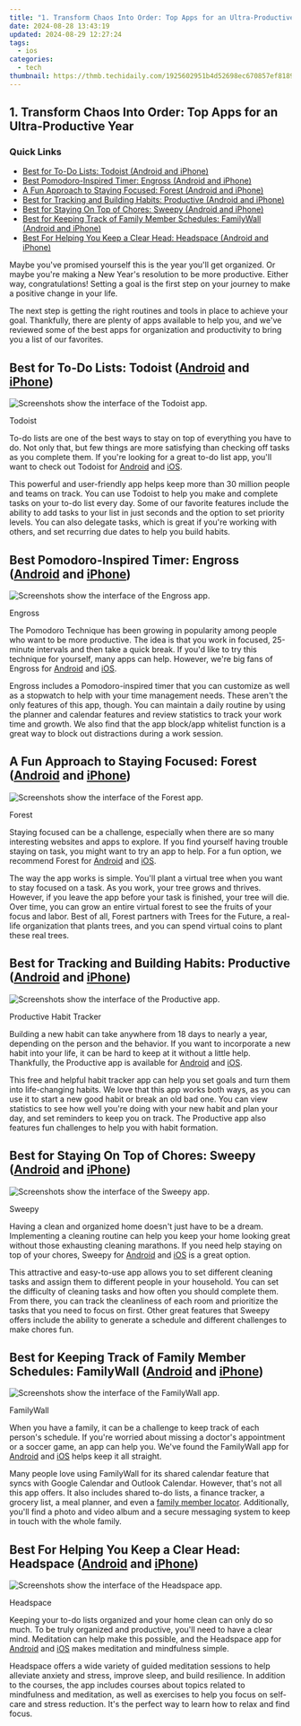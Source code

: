 ```yaml
---
title: "1. Transform Chaos Into Order: Top Apps for an Ultra-Productive Year"
date: 2024-08-28 13:43:19
updated: 2024-08-29 12:27:24
tags:
  - ios
categories:
  - tech
thumbnail: https://thmb.techidaily.com/1925602951b4d52698ec670857ef818988d6fc983d6278e2dead21b251870b2b.jpg
---
```


## 1. Transform Chaos Into Order: Top Apps for an Ultra-Productive Year

### Quick Links

* [Best for To-Do Lists: Todoist (Android and iPhone)](https://www.howtogeek.com/138666/have-your-most-organized-and-productive-year-with-these-apps/#best-for-to-do-lists-todoist-android-and-iphone)
* [Best Pomodoro-Inspired Timer: Engross (Android and iPhone)](https://www.howtogeek.com/138666/have-your-most-organized-and-productive-year-with-these-apps/#best-pomodoro-inspired-timer-engross-android-and-iphone)
* [A Fun Approach to Staying Focused: Forest (Android and iPhone)](https://www.howtogeek.com/138666/have-your-most-organized-and-productive-year-with-these-apps/#a-fun-approach-to-staying-focused-forest-android-and-iphone)
* [Best for Tracking and Building Habits: Productive (Android and iPhone)](https://www.howtogeek.com/138666/have-your-most-organized-and-productive-year-with-these-apps/#best-for-tracking-and-building-habits-productive-android-and-iphone)
* [Best for Staying On Top of Chores: Sweepy (Android and iPhone)](https://www.howtogeek.com/138666/have-your-most-organized-and-productive-year-with-these-apps/#best-for-staying-on-top-of-chores-sweepy-android-and-iphone)
* [Best for Keeping Track of Family Member Schedules: FamilyWall (Android and iPhone)](https://www.howtogeek.com/138666/have-your-most-organized-and-productive-year-with-these-apps/#best-for-keeping-track-of-family-member-schedules-familywall-android-and-iphone)
* [Best For Helping You Keep a Clear Head: Headspace (Android and iPhone)](https://www.howtogeek.com/138666/have-your-most-organized-and-productive-year-with-these-apps/#best-for-helping-you-keep-a-clear-head-headspace-android-and-iphone)

 Maybe you've promised yourself this is the year you'll get organized. Or maybe you're making a New Year's resolution to be more productive. Either way, congratulations! Setting a goal is the first step on your journey to make a positive change in your life.

 The next step is getting the right routines and tools in place to achieve your goal. Thankfully, there are plenty of apps available to help you, and we've reviewed some of the best apps for organization and productivity to bring you a list of our favorites.

## **Best for To-Do Lists: Todoist ([Android](https://www.anrdoezrs.net/links/3607085/type/dlg/sid/UUhtgUeUpU905141/https://play.google.com/store/apps/details?id=com.todoist) and [iPhone](https://apps.apple.com/us/app/todoist-to-do-list-planner/id572688855))** 

![Screenshots show the interface of the Todoist app.](https://static1.howtogeekimages.com/wordpress/wp-content/uploads/2022/12/863558be.png) 

Todoist

 To-do lists are one of the best ways to stay on top of everything you have to do. Not only that, but few things are more satisfying than checking off tasks as you complete them. If you're looking for a great to-do list app, you'll want to check out Todoist for [Android](https://www.anrdoezrs.net/links/3607085/type/dlg/sid/UUhtgUeUpU905141/https://play.google.com/store/apps/details?id=com.todoist&hl=en%5FUS&gl=US) and [iOS](https://apps.apple.com/us/app/todoist-to-do-list-planner/id572688855).

 This powerful and user-friendly app helps keep more than 30 million people and teams on track. You can use Todoist to help you make and complete tasks on your to-do list every day. Some of our favorite features include the ability to add tasks to your list in just seconds and the option to set priority levels. You can also delegate tasks, which is great if you're working with others, and set recurring due dates to help you build habits.

## **Best Pomodoro-Inspired Timer: Engross ([Android](https://www.anrdoezrs.net/links/3607085/type/dlg/sid/UUhtgUeUpU905141/https://play.google.com/store/apps/details?id=com.engross) and [iPhone](https://apps.apple.com/us/app/engross-focus-timer-to-do/id1494680611))** 

![Screenshots show the interface of the Engross app.](https://static1.howtogeekimages.com/wordpress/wp-content/uploads/2022/12/4e7a22d8.png) 

Engross

 The Pomodoro Technique has been growing in popularity among people who want to be more productive. The idea is that you work in focused, 25-minute intervals and then take a quick break. If you'd like to try this technique for yourself, many apps can help. However, we're big fans of Engross for [Android](https://www.anrdoezrs.net/links/3607085/type/dlg/sid/UUhtgUeUpU905141/https://play.google.com/store/apps/details?id=com.engross) and [iOS](https://apps.apple.com/us/app/engross-focus-timer-to-do/id1494680611).

 Engross includes a Pomodoro-inspired timer that you can customize as well as a stopwatch to help with your time management needs. These aren't the only features of this app, though. You can maintain a daily routine by using the planner and calendar features and review statistics to track your work time and growth. We also find that the app block/app whitelist function is a great way to block out distractions during a work session.

## **A Fun Approach to Staying Focused: Forest ([Android](https://www.anrdoezrs.net/links/3607085/type/dlg/sid/UUhtgUeUpU905141/https://play.google.com/store/apps/details?id=cc.forestapp) and [iPhone](https://apps.apple.com/us/app/forest-focus-for-productivity/id866450515))** 

![Screenshots show the interface of the Forest app.](https://static1.howtogeekimages.com/wordpress/wp-content/uploads/2022/12/f8e6d6e1.png) 

Forest

 Staying focused can be a challenge, especially when there are so many interesting websites and apps to explore. If you find yourself having trouble staying on task, you might want to try an app to help. For a fun option, we recommend Forest for [Android](https://www.anrdoezrs.net/links/3607085/type/dlg/sid/UUhtgUeUpU905141/https://play.google.com/store/apps/details?id=cc.forestapp) and [iOS](https://apps.apple.com/us/app/forest-focus-for-productivity/id866450515).

 The way the app works is simple. You'll plant a virtual tree when you want to stay focused on a task. As you work, your tree grows and thrives. However, if you leave the app before your task is finished, your tree will die. Over time, you can grow an entire virtual forest to see the fruits of your focus and labor. Best of all, Forest partners with Trees for the Future, a real-life organization that plants trees, and you can spend virtual coins to plant these real trees.

## **Best for Tracking and Building Habits: Productive ([Android](https://www.anrdoezrs.net/links/3607085/type/dlg/sid/UUhtgUeUpU905141/https://play.google.com/store/apps/details?id=com.apalon.to.do.list) and [iPhone](https://apps.apple.com/us/app/productive-habit-tracker/id983826477))** 

![Screenshots show the interface of the Productive app.](https://static1.howtogeekimages.com/wordpress/wp-content/uploads/2022/12/e587a22c.png) 

Productive Habit Tracker

 Building a new habit can take anywhere from 18 days to nearly a year, depending on the person and the behavior. If you want to incorporate a new habit into your life, it can be hard to keep at it without a little help. Thankfully, the Productive app is available for [Android](https://www.anrdoezrs.net/links/3607085/type/dlg/sid/UUhtgUeUpU905141/https://play.google.com/store/apps/details?id=com.apalon.to.do.list) and [iOS](https://apps.apple.com/us/app/productive-habit-tracker/id983826477).

 This free and helpful habit tracker app can help you set goals and turn them into life-changing habits. We love that this app works both ways, as you can use it to start a new good habit or break an old bad one. You can view statistics to see how well you're doing with your new habit and plan your day, and set reminders to keep you on track. The Productive app also features fun challenges to help you with habit formation.

## **Best for Staying On Top of Chores: Sweepy ([Android](https://www.anrdoezrs.net/links/3607085/type/dlg/sid/UUhtgUeUpU905141/https://play.google.com/store/apps/details?id=app.sweepy.sweepy) and [iPhone](https://apps.apple.com/us/app/sweepy-home-cleaning-schedule/id1498897320))** 

![Screenshots show the interface of the Sweepy app.](https://static1.howtogeekimages.com/wordpress/wp-content/uploads/2022/12/e411356d.png) 

Sweepy

 Having a clean and organized home doesn't just have to be a dream. Implementing a cleaning routine can help you keep your home looking great without those exhausting cleaning marathons. If you need help staying on top of your chores, Sweepy for [Android](https://www.anrdoezrs.net/links/3607085/type/dlg/sid/UUhtgUeUpU905141/https://play.google.com/store/apps/details?id=app.sweepy.sweepy&hl=en%5FUS&gl=US) and [iOS](https://apps.apple.com/us/app/sweepy-home-cleaning-schedule/id1498897320) is a great option.

 This attractive and easy-to-use app allows you to set different cleaning tasks and assign them to different people in your household. You can set the difficulty of cleaning tasks and how often you should complete them. From there, you can track the cleanliness of each room and prioritize the tasks that you need to focus on first. Other great features that Sweepy offers include the ability to generate a schedule and different challenges to make chores fun.

## **Best for Keeping Track of Family Member Schedules: FamilyWall ([Android](https://www.anrdoezrs.net/links/3607085/type/dlg/sid/UUhtgUeUpU905141/https://play.google.com/store/apps/details?id=com.familywall) and [iPhone](https://apps.apple.com/us/app/familywall-family-organizer/id496889629))** 

![Screenshots show the interface of the FamilyWall app.](https://static1.howtogeekimages.com/wordpress/wp-content/uploads/2022/12/66185de4.png) 

FamilyWall

 When you have a family, it can be a challenge to keep track of each person's schedule. If you're worried about missing a doctor's appointment or a soccer game, an app can help you. We've found the FamilyWall app for [Android](https://www.anrdoezrs.net/links/3607085/type/dlg/sid/UUhtgUeUpU905141/https://play.google.com/store/apps/details?id=com.familywall) and [iOS](https://apps.apple.com/us/app/familywall-family-organizer/id496889629) helps keep it all straight.

 Many people love using FamilyWall for its shared calendar feature that syncs with Google Calendar and Outlook Calendar. However, that's not all this app offers. It also includes shared to-do lists, a finance tracker, a grocery list, a meal planner, and even a [family member locator](https://www.reviewgeek.com/2241/use-these-7-great-apps-to-share-your-location-with-friends-and-family/). Additionally, you'll find a photo and video album and a secure messaging system to keep in touch with the whole family.

## **Best For Helping You Keep a Clear Head: Headspace ([Android](https://www.anrdoezrs.net/links/3607085/type/dlg/sid/UUhtgUeUpU905141/https://play.google.com/store/apps/details?id=com.getsomeheadspace.android) and [iPhone](https://apps.apple.com/us/app/headspace-sleep-meditation/id493145008))** 

![Screenshots show the interface of the Headspace app.](https://static1.howtogeekimages.com/wordpress/wp-content/uploads/2022/12/64f0b5b9.png) 

Headspace

 Keeping your to-do lists organized and your home clean can only do so much. To be truly organized and productive, you'll need to have a clear mind. Meditation can help make this possible, and the Headspace app for [Android](https://www.anrdoezrs.net/links/3607085/type/dlg/sid/UUhtgUeUpU905141/https://play.google.com/store/apps/details?id=com.getsomeheadspace.android&hl=en%5FUS&gl=US) and [iOS](https://apps.apple.com/us/app/headspace-mindful-meditation/id493145008) makes meditation and mindfulness simple.

 Headspace offers a wide variety of guided meditation sessions to help alleviate anxiety and stress, improve sleep, and build resilience. In addition to the courses, the app includes courses about topics related to mindfulness and meditation, as well as exercises to help you focus on self-care and stress reduction. It's the perfect way to learn how to relax and find focus.

<ins class="adsbygoogle"
     style="display:block"
     data-ad-format="autorelaxed"
     data-ad-client="ca-pub-7571918770474297"
     data-ad-slot="1223367746"></ins>



<ins class="adsbygoogle"
     style="display:block"
     data-ad-client="ca-pub-7571918770474297"
     data-ad-slot="8358498916"
     data-ad-format="auto"
     data-full-width-responsive="true"></ins>
